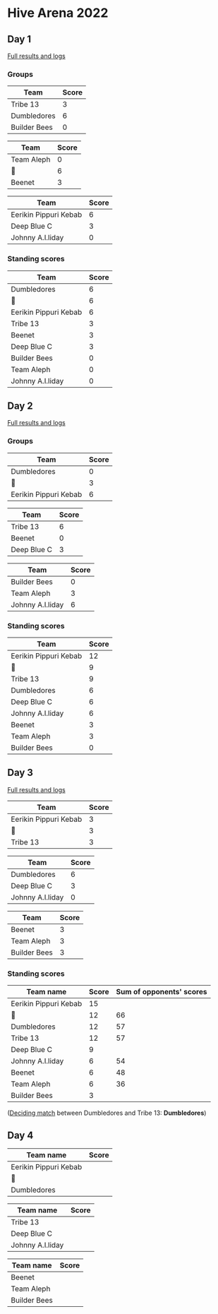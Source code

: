 ---
---

# Hive Arena 2022

## Day 1

[Full results and logs](day1.md)

### Groups

| Team         | Score |
|--------------|-------|
| Tribe 13     |     3 |
| Dumbledores  |     6 |
| Builder Bees |     0 |

| Team       | Score |
|------------|-------|
| Team Aleph |     0 |
| 🤔          |     6 |
| Beenet     |     3 |

| Team                  | Score |
|-----------------------|-------|
| Eerikin Pippuri Kebab |     6 |
| Deep Blue C           |     3 |
| Johnny A.I.liday      |     0 |

### Standing scores

| Team                  | Score |
|-----------------------|-------|
| Dumbledores           |     6 |
| 🤔                     |     6 |
| Eerikin Pippuri Kebab |     6 |
| Tribe 13              |     3 |
| Beenet                |     3 |
| Deep Blue C           |     3 |
| Builder Bees          |     0 |
| Team Aleph            |     0 |
| Johnny A.I.liday      |     0 |

## Day 2

[Full results and logs](day2.md)

### Groups

| Team                  | Score |
|-----------------------|-------|
| Dumbledores           |     0 |
| 🤔                     |    3  |
| Eerikin Pippuri Kebab |     6 |

| Team                  | Score |
|-----------------------|-------|
| Tribe 13              |     6 |
| Beenet                |     0 |
| Deep Blue C           |     3 |

| Team                  | Score |
|-----------------------|-------|
| Builder Bees          |     0 |
| Team Aleph            |     3 |
| Johnny A.I.liday      |     6 |

### Standing scores

| Team                  | Score |
|-----------------------|-------|
| Eerikin Pippuri Kebab |    12 |
| 🤔                     |     9 |
| Tribe 13              |     9 |
| Dumbledores           |     6 |
| Deep Blue C           |     6 |
| Johnny A.I.liday      |     6 |
| Beenet                |     3 |
| Team Aleph            |     3 |
| Builder Bees          |     0 |

## Day 3

[Full results and logs](day3.md)

| Team                  | Score |
|-----------------------|-------|
| Eerikin Pippuri Kebab |     3 |
| 🤔                     |    3 |
| Tribe 13              |     3 |

| Team                  | Score |
|-----------------------|-------|
| Dumbledores           |     6 |
| Deep Blue C           |     3 |
| Johnny A.I.liday      |     0 |

| Team                  | Score |
|-----------------------|-------|
| Beenet                |     3 |
| Team Aleph            |     3 |
| Builder Bees          |     3 |

### Standing scores

| Team name             | Score | Sum of opponents' scores |
|-----------------------|-------|--------------------------|
| Eerikin Pippuri Kebab |    15 |                          |
| 🤔                     |    12 |                       66 |
| Dumbledores           |    12 |                       57 |
| Tribe 13              |    12 |                       57 |
| Deep Blue C           |     9 |                          |
| Johnny A.I.liday      |     6 |                       54 |
| Beenet                |     6 |                       48 |
| Team Aleph            |     6 |                       36 |
| Builder Bees          |     3 |                          |

([Deciding match](day3draw.md) between Dumbledores and Tribe 13: **Dumbledores**)

## Day 4

| Team name             | Score |
|-----------------------|-------|
| Eerikin Pippuri Kebab |     |
| 🤔                     |     |
| Dumbledores           |     |

| Team name             | Score |
|-----------------------|-------|
| Tribe 13              |     |
| Deep Blue C           |      |
| Johnny A.I.liday      |      |

| Team name             | Score |
|-----------------------|-------|
| Beenet                |      |
| Team Aleph            |      |
| Builder Bees          |      |
